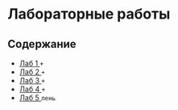 # Лабораторные работы

## Содержание

- [Лаб 1 ](./lab1/README.md) `+`
- [Лаб 2 ](./lab2/README.md) `+`
- [Лаб 3 ](./lab3/README.md) `+`
- [Лаб 4 ](./lab4/README.md) `+`
- [Лаб 5 ](./lab5/README.md) `лень`
